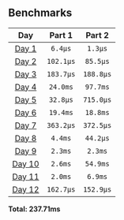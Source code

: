 <!--- benchmarking table --->
## Benchmarks

| Day | Part 1 | Part 2 |
| :---: | :---: | :---:  |
| [Day 1](./src/bin/01.rs) | `6.4µs` | `1.3µs` |
| [Day 2](./src/bin/02.rs) | `102.1µs` | `85.5µs` |
| [Day 3](./src/bin/03.rs) | `183.7µs` | `188.8µs` |
| [Day 4](./src/bin/04.rs) | `24.0ms` | `97.7ms` |
| [Day 5](./src/bin/05.rs) | `32.8µs` | `715.0µs` |
| [Day 6](./src/bin/06.rs) | `19.4ms` | `18.8ms` |
| [Day 7](./src/bin/07.rs) | `363.2µs` | `372.5µs` |
| [Day 8](./src/bin/08.rs) | `4.4ms` | `44.2µs` |
| [Day 9](./src/bin/09.rs) | `2.3ms` | `2.3ms` |
| [Day 10](./src/bin/10.rs) | `2.6ms` | `54.9ms` |
| [Day 11](./src/bin/11.rs) | `2.0ms` | `6.9ms` |
| [Day 12](./src/bin/12.rs) | `162.7µs` | `152.9µs` |

**Total: 237.71ms**
<!--- benchmarking table --->
